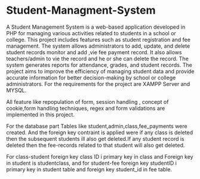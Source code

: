 # Student-Managment-System
A Student Management System is a web-based application developed in PHP for managing various activities related to students in a school or college. This project includes features such as student registration and fee management. The system allows administrators to add, update, and delete student records monitor and add ,vie fee payment record. It also allows teachers/admin to vie the record and he or she can delete the record. The system generates reports for attendance, grades, and student records. The project aims to improve the efficiency of managing student data and provide accurate information for better decision-making by school or college administrators.
For the requirements for the project are XAMPP Server and MYSQL.

All feature like repopulation of form, session handling , concept of cookie,form handling techniques, regex and form validations are implemented in this project.

For the database part Tables like student,admin,class,fee_payments were created. And the foreign key contraint is applied were if any class is deleted then the subsequent students ill also get deleted.If any student record is deleted then the fee-records related to that student will also get deleted.

For class-student foreign key class ID i primary key in class and Foreign key in student is studentclass, and for student-fee foreign key studentID i primary key in student table and foreign key student_id in fee table.
